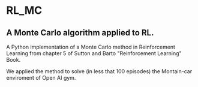# RL_MC
## A Monte Carlo algorithm applied to RL. 

A Python implementation of a Monte Carlo method in Reinforcement Learning from chapter 5 of Sutton and Barto "Reinforcement Learning" Book. 

We applied the method to solve (in less that 100 episodes) the Montain-car enviroment of Open AI gym. 
